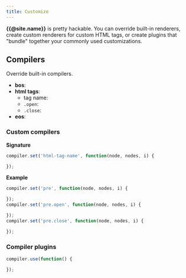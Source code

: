 ```yaml
---
title: Customize
---
```


**{{@site.name}}** is pretty hackable. You can override built-in renderers, create custom renderers for custom HTML tags, or create plugins that "bundle" together your commonly used customizations.

## Compilers

Override built-in compilers.

- **bos**:
- **html tags**:
  * tag name:
  * `.open`:
  * `.close`:
- **eos**:

### Custom compilers

**Signature**

```js
compiler.set('html-tag-name', function(node, nodes, i) {

});
```

**Example**

```js
compiler.set('pre', function(node, nodes, i) {

});
compiler.set('pre.open', function(node, nodes, i) {

});
compiler.set('pre.close', function(node, nodes, i) {

});
```

### Compiler plugins

```js
compiler.use(function() {

});
```
